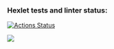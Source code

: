### Hexlet tests and linter status:
[![Actions Status](https://github.com/ilushacomeback/frontend-project-44/actions/workflows/hexlet-check.yml/badge.svg)](https://github.com/ilushacomeback/frontend-project-44/actions)

<a href="https://codeclimate.com/github/ilushacomeback/frontend-project-44/maintainability"><img src="https://api.codeclimate.com/v1/badges/9a780c4990692b1a8304/maintainability" /></a>